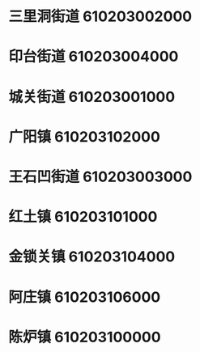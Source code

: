 # 三里洞街道 610203002000
# 印台街道 610203004000
# 城关街道 610203001000
# 广阳镇 610203102000
# 王石凹街道 610203003000
# 红土镇 610203101000
# 金锁关镇 610203104000
# 阿庄镇 610203106000
# 陈炉镇 610203100000
